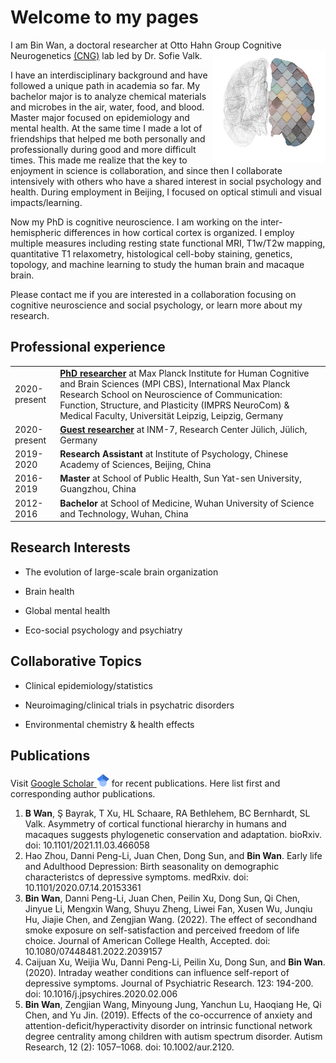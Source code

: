 # Welcome to my pages

I am Bin Wan, a doctoral researcher at Otto Hahn Group Cognitive Neurogenetics [<img align="right" width="180" height="180" src="https://github.com/wanb-psych/wanb-psych.github.io/blob/main/src/icons/cng_logo.jpg"> (CNG)](https://cng-lab.github.io) lab led by Dr. Sofie Valk.<br/>

I have an interdisciplinary background and have followed a unique path in academia so far. My bachelor major is to analyze chemical materials and microbes in the air, water, food, and blood. Master major focused on epidemiology and mental health. At the same time I made a lot of friendships that helped me both personally and professionally during good and more difficult times. This made me realize that the key to enjoyment in science is collaboration, and since then I collaborate intensively with others who have a shared interest in social psychology and health. During employment in Beijing, I focused on optical stimuli and visual impacts/learning.<br/>

Now my PhD is cognitive neuroscience. I am working on the inter-hemispheric differences in how cortical cortex is organized. I employ multiple measures including resting state functional MRI, T1w/T2w mapping, quantitative T1 relaxometry, histological cell-boby staining, genetics, topology, and machine learning to study the human brain and macaque brain.<br/>

Please contact me if you are interested in a collaboration focusing on cognitive neuroscience and social psychology, or learn more about my research.

## Professional experience
|||
|--|--|
|2020-present |**[PhD researcher](https://www.cbs.mpg.de/employees/binwan)** at Max Planck Institute for Human Cognitive and Brain Sciences (MPI CBS), International Max Planck Research School on Neuroscience of Communication: Function, Structure, and Plasticity (IMPRS NeuroCom) & Medical Faculty, Universität Leipzig, Leipzig, Germany|
|2020-present |**[Guest researcher](https://www.fz-juelich.de/SharedDocs/Personen/INM/INM-7/EN/Wan_b.html?nn=654218)** at INM-7, Research Center Jülich, Jülich, Germany|
|2019-2020    |**Research Assistant** at Institute of Psychology, Chinese Academy of Sciences, Beijing, China|
|2016-2019    |**Master** at School of Public Health, Sun Yat-sen University, Guangzhou, China|
|2012-2016    |**Bachelor** at School of Medicine, Wuhan University of Science and Technology, Wuhan, China|

## Research Interests

- The evolution of large-scale brain organization

- Brain health

- Global mental health

- Eco-social psychology and psychiatry

## Collaborative Topics

- Clinical epidemiology/statistics

- Neuroimaging/clinical trials in psychatric disorders

- Environmental chemistry & health effects

## Publications
Visit [Google Scholar <img width="20" height="20" src="https://github.com/wanb-psych/wanb-psych.github.io/blob/main/src/icons/Google_Scholar_logo.svg">](https://scholar.google.com/citations?user=5J5of1kAAAAJ&hl=en) for recent publications. Here list first and corresponding author publications. 
1. **B Wan**, Ş Bayrak, T Xu, HL Schaare, RA Bethlehem, BC Bernhardt, SL Valk. Asymmetry of cortical functional hierarchy in humans and macaques suggests phylogenetic conservation and adaptation. bioRxiv. doi: 10.1101/2021.11.03.466058
2. Hao Zhou, Danni Peng-Li, Juan Chen, Dong Sun, and **Bin Wan**. Early life and Adulthood Depression: Birth seasonality on demographic characteristcs of depressive symptoms. medRxiv. doi: 10.1101/2020.07.14.20153361
3. **Bin Wan**, Danni Peng-Li, Juan Chen, Peilin Xu, Dong Sun, Qi Chen, Jinyue Li, Mengxin Wang, Shuyu Zheng, Liwei Fan, Xusen Wu, Junqiu Hu, Jiajie Chen, and Zengjian Wang. (2022). The effect of secondhand smoke exposure on self-satisfaction and perceived freedom of life choice. Journal of American College Health, Accepted. doi: 10.1080/07448481.2022.2039157
4. Caijuan Xu, Weijia Wu, Danni Peng-Li, Peilin Xu, Dong Sun, and **Bin Wan**. (2020). Intraday weather conditions can influence self-report of depressive symptoms. Journal of Psychiatric Research. 123: 194-200. doi: 10.1016/j.jpsychires.2020.02.006
5. **Bin Wan**, Zengjian Wang, Minyoung Jung, Yanchun Lu, Haoqiang He, Qi Chen, and Yu Jin. (2019). Effects of the co-occurrence of anxiety and attention-deficit/hyperactivity disorder on intrinsic functional network degree centrality among children with autism spectrum disorder. Autism Research, 12 (2): 1057–1068. doi: 10.1002/aur.2120.
